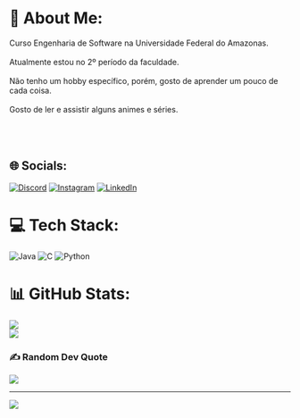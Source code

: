 # 💫 About Me:
Curso Engenharia de Software na Universidade Federal do Amazonas.<br><br>Atualmente estou no 2º período da faculdade.<br><br>Não tenho um hobby específico, porém, gosto de aprender um pouco de cada coisa.<br><br>Gosto de ler e assistir alguns animes e séries.<br><br><br>                         <br>


## 🌐 Socials:
[![Discord](https://img.shields.io/badge/Discord-%237289DA.svg?logo=discord&logoColor=white)](https://discord.gg/henriqy#6482) [![Instagram](https://img.shields.io/badge/Instagram-%23E4405F.svg?logo=Instagram&logoColor=white)](https://instagram.com/_henriqy_) [![LinkedIn](https://img.shields.io/badge/LinkedIn-%230077B5.svg?logo=linkedin&logoColor=white)](https://linkedin.com/in/henriqy27) 

# 💻 Tech Stack:
![Java](https://img.shields.io/badge/java-%23ED8B00.svg?style=plastic&logo=java&logoColor=white) ![C](https://img.shields.io/badge/c-%2300599C.svg?style=plastic&logo=c&logoColor=white) ![Python](https://img.shields.io/badge/python-3670A0?style=plastic&logo=python&logoColor=ffdd54)
# 📊 GitHub Stats:
![](https://github-readme-stats.vercel.app/api?username=henriqy&theme=tokyonight&hide_border=true&include_all_commits=false&count_private=false)<br/>
![](https://github-readme-stats.vercel.app/api/top-langs/?username=henriqy&theme=tokyonight&hide_border=true&include_all_commits=false&count_private=false&layout=compact)

### ✍️ Random Dev Quote
![](https://quotes-github-readme.vercel.app/api?type=horizontal&theme=tokyonight)

---
[![](https://visitcount.itsvg.in/api?id=henriqy&icon=2&color=9)](https://visitcount.itsvg.in)

<!-- Proudly created with GPRM ( https://gprm.itsvg.in ) -->
